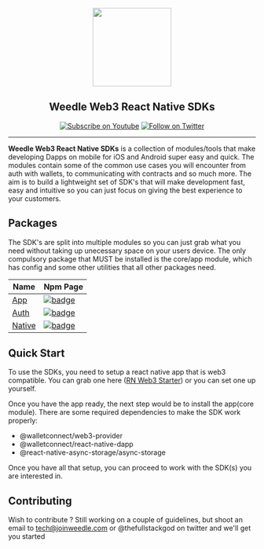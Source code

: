 <p align="center">
  <a href="https://joinweedle.com">
    <img width="160px" src="https://joinweedle.com/_next/image?url=%2F_next%2Fstatic%2Fmedia%2Fweedle-logo.0c523263.png&w=256&q=75"><br/>
  </a>
  <h2 align="center">Weedle Web3 React Native SDKs</h2>
</p>

<p align="center">
  <a href="https://www.youtube.com/channel/UCv46wpk-R4Eh7xkFem_5Pzg"><img src="https://img.shields.io/youtube/channel/subscribers/UCv46wpk-R4Eh7xkFem_5Pzg?style=social" alt="Subscribe on Youtube"></a>
  <a href="https://twitter.com/weedle_app"><img src="https://img.shields.io/twitter/follow/weedle_app?style=social" alt="Follow on Twitter"></a>
</p>

---

**Weedle Web3 React Native SDKs** is a collection of modules/tools that make developing Dapps on mobile for iOS and Android super easy and quick. The modules contain some of the common use cases you will encounter from auth with wallets, to communicating with contracts and so much more. The aim is to build a lightweight set of SDK's that will make development fast, easy and intuitive so you can just focus on giving the best experience to your customers.

## Packages

The SDK's are split into multiple modules so you can just grab what you need without taking up unecessary space on your users device. The only compulsory package that MUST be installed is the core/app module, which has config and some other utilities that all other packages need.

| Name                       | Npm Page                                                                                                                           |
| -------------------------- | ---------------------------------------------------------------------------------------------------------------------------------- |
| [App](/packages/app)       | [![badge](https://img.shields.io/npm/v/@weedle-app/app?style=for-the-badge)](https://www.npmjs.com/package/@weedle-app/app)        |
| [Auth](/packages/auth)     | [![badge](https://img.shields.io/npm/v/@weedle-app/auth?style=for-the-badge)](https://www.npmjs.com/package/@weedle-app/auth)      |
| [Native](/packages/native) | [![badge](https://img.shields.io/npm/v/@weedle-native/auth?style=for-the-badge)](https://www.npmjs.com/package/@weedle-app/native) |

## Quick Start

To use the SDKs, you need to setup a react native app that is web3 compatible. You can grab one here (<a href="https://github.com/weedle-app/weedle-expo-bare-workflow">RN Web3 Starter</a>) or you can set one up yourself.

Once you have the app ready, the next step would be to install the app(core module). There are some required dependencies to make the SDK work properly:

- @walletconnect/web3-provider
- @walletconnect/react-native-dapp
- @react-native-async-storage/async-storage

Once you have all that setup, you can proceed to work with the SDK(s) you are interested in.

## Contributing

Wish to contribute ? Still working on a couple of guidelines, but shoot an email to tech@joinweedle.com or @thefullstackgod on twitter and we'll get you started
